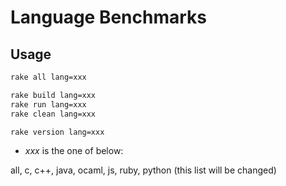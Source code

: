 # Language Benchmarks

## Usage

```bash
rake all lang=xxx

rake build lang=xxx
rake run lang=xxx
rake clean lang=xxx

rake version lang=xxx
```

- *xxx* is the one of below:

all, c, c++, java, ocaml, js, ruby, python (this list will be changed)